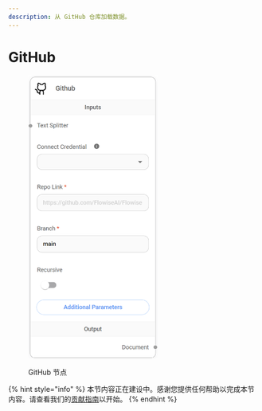 ```yaml
---
description: 从 GitHub 仓库加载数据。
---
```


# GitHub

<figure><img src="../../../.gitbook/assets/image (79).png" alt="" width="260"><figcaption><p>GitHub 节点</p></figcaption></figure>

{% hint style="info" %}
本节内容正在建设中。感谢您提供任何帮助以完成本节内容。请查看我们的[贡献指南](../../../contributing/)以开始。
{% endhint %}
